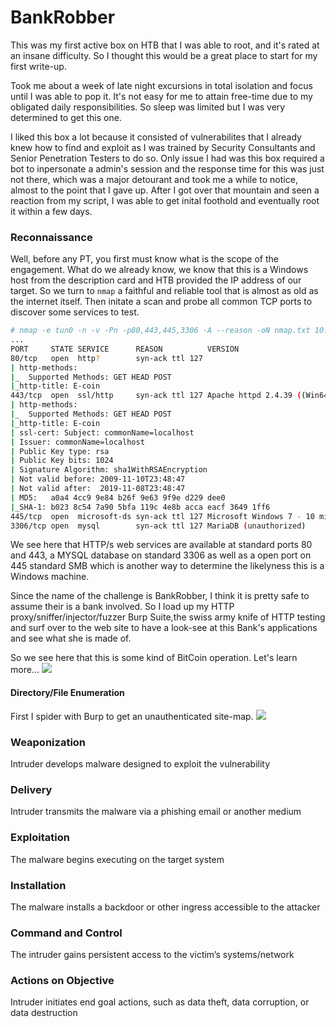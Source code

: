 # BankRobber

This was my first active box on HTB that I was able to root, and it's rated at an insane difficulty. So I thought this would be a great place to start for my first write-up. 

Took me about a week of late night excursions in total isolation and focus until I was able to pop it. It's not easy for me to attain free-time due to my obligated daily responsibilities. So sleep was limited but I was very determined to get this one.

I liked this box a lot because it consisted of vulnerabilites that I already knew how to find and exploit as I was trained by Security Consultants and Senior Penetration Testers to do so. Only issue I had was this box required a bot to inpersonate a admin's session and the response time for this was just not there, which was a major detourant and took me a while to notice, almost to the point that I gave up. After I got over that mountain and seen a reaction from my script, I was able to get inital foothold and eventually root it within a few days.

### Reconnaissance

Well, before any PT, you first must know what is the scope of the engagement. What do we already know, we know that this is a Windows host from the description card and HTB provided the IP address of our target. So we turn to `nmap` a faithful and reliable tool that is almost as old as the internet itself. Then initate a scan and probe all common TCP ports to discover some services to test.
```bash
# nmap -e tun0 -n -v -Pn -p80,443,445,3306 -A --reason -oN nmap.txt 10.10.10.154
...
PORT     STATE SERVICE      REASON          VERSION
80/tcp   open  http?        syn-ack ttl 127
| http-methods:
|_  Supported Methods: GET HEAD POST
|_http-title: E-coin
443/tcp  open  ssl/http     syn-ack ttl 127 Apache httpd 2.4.39 ((Win64) OpenSSL/1.1.1b PHP/7.3.4)
| http-methods:
|_  Supported Methods: GET HEAD POST
|_http-title: E-coin
| ssl-cert: Subject: commonName=localhost
| Issuer: commonName=localhost
| Public Key type: rsa
| Public Key bits: 1024
| Signature Algorithm: sha1WithRSAEncryption
| Not valid before: 2009-11-10T23:48:47
| Not valid after:  2019-11-08T23:48:47
| MD5:   a0a4 4cc9 9e84 b26f 9e63 9f9e d229 dee0
|_SHA-1: b023 8c54 7a90 5bfa 119c 4e8b acca eacf 3649 1ff6
445/tcp  open  microsoft-ds syn-ack ttl 127 Microsoft Windows 7 - 10 microsoft-ds (workgroup: WORKGROUP)
3306/tcp open  mysql        syn-ack ttl 127 MariaDB (unauthorized)
```
We see here that HTTP/s web services are available at standard ports 80 and 443, a MYSQL database on standard 3306 as well as a open port on 445 standard SMB which is another way to determine the likelyness this is a Windows machine.

Since the name of the challenge is BankRobber, I think it is pretty safe to assume their is a bank involved. So I load up my HTTP proxy/sniffer/injector/fuzzer Burp Suite,the swiss army knife of HTTP testing and surf over to the web site to have a look-see at this Bank's applications and see what she is made of.

So we see here that this is some kind of BitCoin operation. Let's learn more...
![](recon.png)

#### Directory/File Enumeration
First I spider with Burp to get an unauthenticated site-map.
![](sitemap.png)

### Weaponization
Intruder develops malware designed to exploit the vulnerability

### Delivery
Intruder transmits the malware via a phishing email or another medium

### Exploitation
The malware begins executing on the target system

### Installation
The malware installs a backdoor or other ingress accessible to the attacker

### Command and Control
The intruder gains persistent access to the victim’s systems/network

### Actions on Objective
Intruder initiates end goal actions, such as data theft, data corruption, or data destruction
